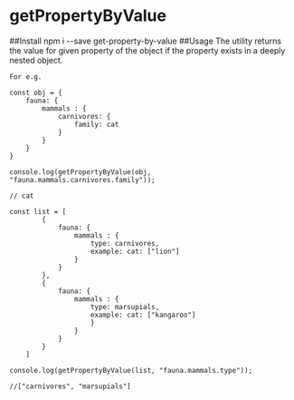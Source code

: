 # getPropertyByValue
##Install
npm i --save get-property-by-value
##Usage
The utility returns the value for given property of the object if the property exists in a deeply nested object.

```
For e.g. 

const obj = {
    fauna: {
        mammals : {
            carnivores: {
                family: cat
            }
        }
    }
}

console.log(getPropertyByValue(obj, "fauna.mammals.carnivores.family"));

// cat

const list = [
        {
            fauna: {
                mammals : {
                    type: carnivores,
                    example: cat: ["lion"]
                }
            }
        },
        {
            fauna: {
                mammals : {
                    type: marsupials,
                    example: cat: ["kangaroo"]
                    }
                }
            }
        }
    ]

console.log(getPropertyByValue(list, "fauna.mammals.type"));

//["carnivores", "marsupials"]
```